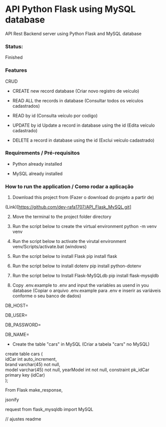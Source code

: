 # API Python Flask using MySQL database
API Rest Backend server using Python Flask and MySQL database


### Status:
Finished


### Features
CRUD

* CREATE new record database
(Criar novo registro de veículo)

* READ ALL  the records in database
(Consultar todos os veículos cadastrados)

* READ by id
(Consulta veículo por codigo)

* UPDATE by id  Update a record in database using the id
(Edita veículo cadastrado)

* DELETE a record in database using the id
(Exclui veículo cadastrado)


### Requirements / Pré-requisitos
* Python already installed

* MySQL already installed


### How to run the application / Como rodar a aplicação

1. Download this project from
(Fazer o download do projeto a partir de)

(Link)[https://github.com/dev-rafa1707/API_Flask_MySQL.git]

2. Move the terminal to the project folder directory

3. Run the script below to create the virtual environment
python -m venv venv

4. Run the script below to activate the virutal environment
venv/Scripts/activate.bat (windows)

5. Run the script below to install Flask
pip install flask

6. Run the script below to install dotenv
pip install python-dotenv

7. Run the script below to Install Flask-MySQLdb
pip install flask-mysqldb


8. Copy .env.example to .env and input the variables as usend in you database
(Copiar o arquivo .env.example para .env e inserir as variáveis conforme o seu banco de dados)
<p>DB_HOST=</p>
<p>DB_USER=</p>
<p>DB_PASSWORD=</p>
<p>DB_NAME=</p>

* Create the table "cars" in MySQL
(Criar a tabela "cars" no MySQL)

create table cars (  
	idCar int auto_increment,  
    brand varchar(45) not null,  
    model varchar(45) not null,
    yearModel int not null,
    constraint pk_idCar primary key (idCar)  
);








From Flask
make_response,

jsonify

request
from flask_mysqldb import MySQL

// ajustes readme